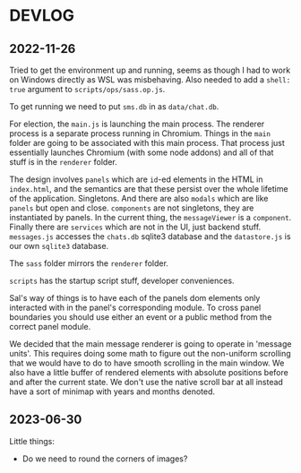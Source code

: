 # DEVLOG

## 2022-11-26

Tried to get the environment up and running, seems as though I had to work on
Windows directly as WSL was misbehaving.  Also needed to add a `shell: true`
argument to `scripts/ops/sass.op.js`.

To get running we need to put `sms.db` in as `data/chat.db`.

For election, the `main.js` is launching the main process. The renderer process
is a separate process running in Chromium. Things in the `main` folder are
going to be associated with this main process.  That process just essentially
launches Chromium (with some node addons) and all of that stuff is in the
`renderer` folder.

The design involves `panels` which are `id`-ed elements in the HTML in
`index.html`, and the semantics are that these persist over the whole lifetime
of the application. Singletons.  And there are also `modals` which are like
`panels` but open and close.  `components` are not singletons, they are
instantiated by panels.  In the current thing, the `messageViewer` is a
`component`. Finally there are `services` which are not in the UI, just backend
stuff.  `messages.js` accesses the `chats.db` sqlite3 database and the
`datastore.js` is our own `sqlite3` database.

The `sass` folder mirrors the `renderer` folder.

`scripts` has the startup script stuff, developer conveniences.

Sal's way of things is to have each of the panels dom elements only interacted
with in the panel's corresponding module.  To cross panel boundaries you should use either
an event or a public method from the correct panel module.

We decided that the main message renderer is going to operate in 'message
units'.  This requires doing some math to figure out the non-uniform scrolling
that we would have to do to have smooth scrolling in the main window.  We also
have a little buffer of rendered elements with absolute positions before and
after the current state.  We don't use the native scroll bar at all instead
have a sort of minimap with years and months denoted.


## 2023-06-30

Little things:

- Do we need to round the corners of images?
